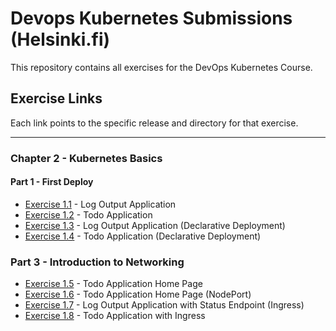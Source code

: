 # Devops Kubernetes Submissions (Helsinki.fi)

This repository contains all exercises for the DevOps Kubernetes Course.

## Exercise Links

Each link points to the specific release and directory for that exercise.

---
### Chapter 2 - Kubernetes Basics
#### Part 1 - First Deploy
 - [Exercise 1.1](https://github.com/michaelangelovalente/devops-kubernetes-submissions/tree/1.1/Chapter-2/Part-1/e-1.01/log_output) - Log Output Application
 - [Exercise 1.2](https://github.com/michaelangelovalente/devops-kubernetes-submissions/tree/1.2/Chapter-2/Part-1/e-1.02/todo_app) - Todo Application
 - [Exercise 1.3](https://github.com/michaelangelovalente/devops-kubernetes-submissions/tree/1.3/Chapter-2/Part-1/e-1.03/log_output) - Log Output Application (Declarative Deployment)
 - [Exercise 1.4](https://github.com/michaelangelovalente/devops-kubernetes-submissions/tree/1.4/Chapter-2/Part-1/e-1.04/todo_app) - Todo Application (Declarative Deployment)

### Part 3 - Introduction to Networking
- [Exercise 1.5](https://github.com/michaelangelovalente/devops-kubernetes-submissions/tree/1.5/Chapter-2/Part-3/e-1.05/todo_app) - Todo Application Home Page
- [Exercise 1.6](https://github.com/michaelangelovalente/devops-kubernetes-submissions/tree/1.6/Chapter-2/Part-3/e-1.06/todo_app) - Todo Application Home Page (NodePort)
- [Exercise 1.7](https://github.com/michaelangelovalente/devops-kubernetes-submissions/tree/1.7/Chapter-2/Part-3/e-1.07/log_output) - Log Output Application with Status Endpoint (Ingress)
- [Exercise 1.8](https://github.com/michaelangelovalente/devops-kubernetes-submissions/tree/1.8/Chapter-2/Part-3/e-1.08/todo_app) - Todo Application with Ingress
<!-- - [Exercise 2.1](https://github.com/YOUR_USERNAME/kubernetes-course-exercises/releases/tag/2.1) - [Description] -->

